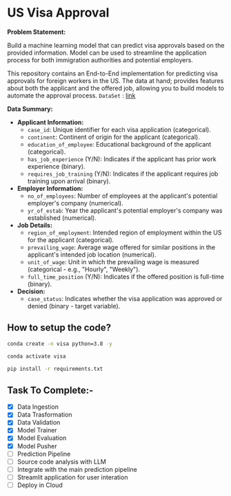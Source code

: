 # US Visa Approval 

**Problem Statement:**

Build a machine learning model that can predict visa approvals based on the provided information. Model can be used to streamline the application process for both immigration authorities and potential employers.

This repository contains an End-to-End implementation for predicting visa approvals for foreign workers in the US. The data at hand; provides features about both the applicant and the offered job, allowing you to build models to automate the approval process.
`DataSet` : [link](https://www.kaggle.com/datasets/moro23/easyvisa-dataset)


**Data Summary:**

* **Applicant Information:**
    * `case_id`: Unique identifier for each visa application (categorical).
    * `continent`: Continent of origin for the applicant (categorical).
    * `education_of_employee`: Educational background of the applicant (categorical).
    * `has_job_experience` (Y/N): Indicates if the applicant has prior work experience (binary).
    * `requires_job_training` (Y/N): Indicates if the applicant requires job training upon arrival (binary).
* **Employer Information:**
    * `no_of_employees`: Number of employees at the applicant's potential employer's company (numerical).
    * `yr_of_estab`: Year the applicant's potential employer's company was established (numerical).
* **Job Details:**
    * `region_of_employment`: Intended region of employment within the US for the applicant (categorical).
    * `prevailing_wage`: Average wage offered for similar positions in the applicant's intended job location (numerical).
    * `unit_of_wage`: Unit in which the prevailing wage is measured (categorical - e.g., "Hourly", "Weekly").
    * `full_time_position` (Y/N): Indicates if the offered position is full-time (binary).
* **Decision:**
    * `case_status`: Indicates whether the visa application was approved or denied (binary - target variable).


## How to setup the code?

```bash
conda create -n visa python=3.8 -y
```

```bash
conda activate visa
```

```bash
pip install -r requirements.txt
```


## Task To Complete:-

- [x] Data Ingestion
- [x] Data Trasformation
- [x] Data Validation
- [x] Model Trainer
- [x] Model Evaluation
- [x] Model Pusher
- [ ] Prediction Pipeline 
- [ ] Source code analysis with LLM
- [ ] Integrate with the main prediction pipeline
- [ ] Streamlit application for user interation
- [ ] Deploy in Cloud
